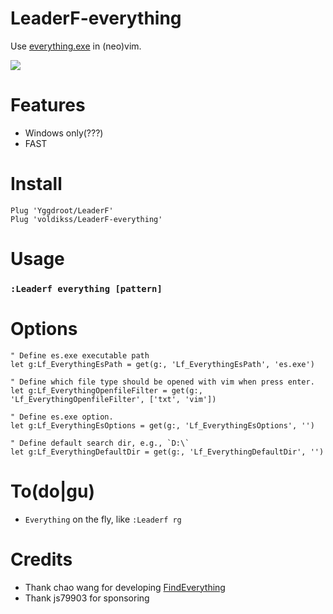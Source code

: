 # LeaderF-everything

Use [everything.exe](https://www.voidtools.com/) in (neo)vim.

![](https://user-images.githubusercontent.com/20282795/92454117-bfc59c80-f1f2-11ea-8878-66edfb1a6dcb.png)

# Features

- Windows only(???)
- FAST

# Install

```vim
Plug 'Yggdroot/LeaderF'
Plug 'voldikss/LeaderF-everything'
```

# Usage

### `:Leaderf everything [pattern]`

# Options

```vim
" Define es.exe executable path
let g:Lf_EverythingEsPath = get(g:, 'Lf_EverythingEsPath', 'es.exe')

" Define which file type should be opened with vim when press enter.
let g:Lf_EverythingOpenfileFilter = get(g:, 'Lf_EverythingOpenfileFilter', ['txt', 'vim'])

" Define es.exe option.
let g:Lf_EverythingEsOptions = get(g:, 'Lf_EverythingEsOptions', '')

" Define default search dir, e.g., `D:\`
let g:Lf_EverythingDefaultDir = get(g:, 'Lf_EverythingDefaultDir', '')
```

# To(do|gu)

- `Everything` on the fly, like `:Leaderf rg`

# Credits

- Thank chao wang for developing [FindEverything](https://www.vim.org/scripts/script.php?script_id=3499)
- Thank js79903 for sponsoring
